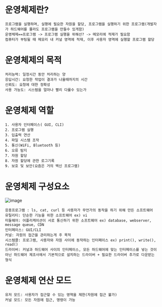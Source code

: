 # 운영체제란?

    프로그램을 실행하며, 실행에 필요한 자원을 할당, 프로그램을 실행하기 위한 프로그램(개발자가 하드웨어를 몰라도 프로그램을 만들수 있게함)   
    운영체제==프로그램 -> 프로그램 실행을 위해선? -> 메모리에 적재가 필요함   
    컴퓨터가 부팅될 때 메모리 내 커널 영역에 적재, 이후 사용자 영역에 실행할 프로그램 할당
# 운영체제의 목적
    처리능력: 일정시간 동안 처리하는 양
    응답시간: 요청한 작업이 결과가 나올때까지의 시간
    신뢰도: 요청에 대한 정확성
    사용 가능도: 시스템을 얼마나 빨리 다룰수 있는가
# 운영체제 역할
    1. 사용자 인터페이스( GUI, CLI)
    2. 프로그램 실행
    3. 입출력 연산
    4. 파일 시스템 조작
    5. 통신(WiFi, Bluetooth 등)
    6. 오류 탐지
    7. 자원 할당
    8. 자원 할당에 관한 로그기록
    9. 보호 및 보안(요즘은 거의 백신 프로그램)
# 운영체제 구성요소
![image](https://github.com/CW129/CS_OS_study/assets/104714337/8b86f7df-3a26-42b8-85fe-18bee4cf68ec)    

    응용프로그램 : ls, cat, curl 등 사용자가 무언가의 동작을 하기 위해 만든 소프트웨어
    유틸리티: 단순한 기능을 위한 소프트웨어 ex) vi
    미들웨어: 어플리케이션이 서로 통신하기 위한 소프트웨어 ex) database, webserver, message queue, CDN
    인터페이스: GUI/CLI
    커널: 자원의 접근을 관리하는게 주 목적 
    시스템콜: 프로그램, 사용자와 자원 사이에 동작하는 인터페이스 ex) print(), write(), read()
    드라이버: 커널과 하드웨어 사이의 인터페이스, 모든 하드웨어에 맞는 인터페이스를 넣는 것이 아닌 하드웨어 제조사에서 기본적으로 설치하는 드라이버 + 필요한 드라이버 추가로 다운받는 형식
    
# 운영체제 연산 모드
    유저 모드: 사용자가 접근할 수 있는 영역을 제한(자원에 접근 불가)
    커널 모드: 모든 자원에 접근, 명령이 가능
    
# 
    
